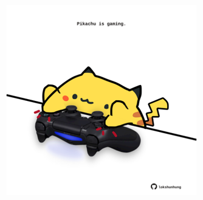 <!-- built at 03/08/2024, 16:00:40 UTC -->
<p align="center">
  <img width="500" height="500" src="./ReadmeImage.svg">
</p>
